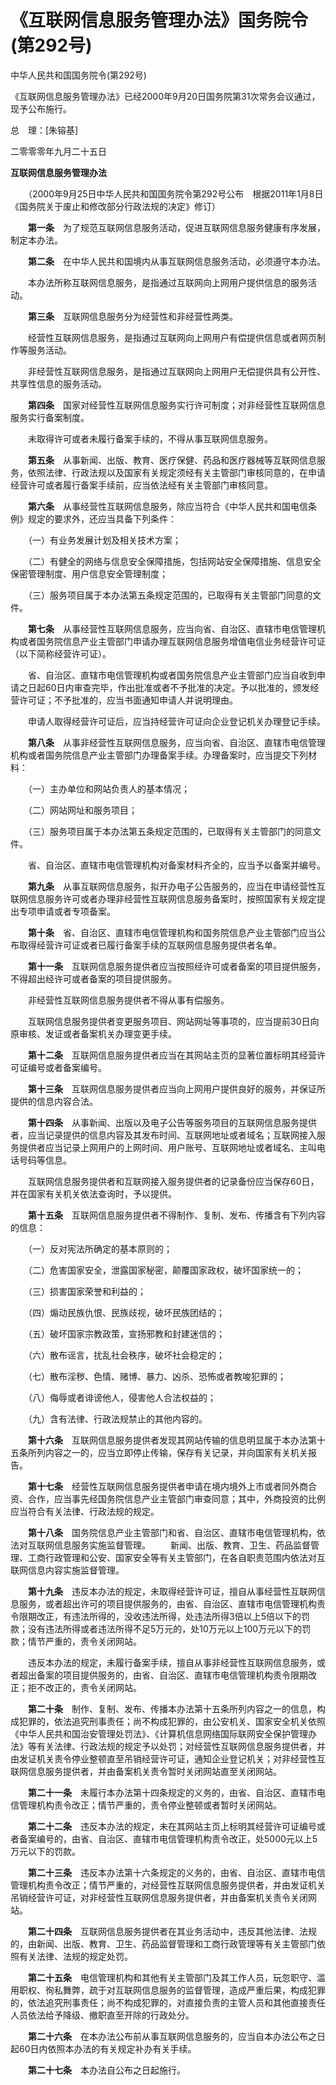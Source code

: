 

# 《互联网信息服务管理办法》国务院令(第292号)

中华人民共和国国务院令(第292号)

《互联网信息服务管理办法》已经2000年9月20日国务院第31次常务会议通过，现予公布施行。

总　理：[朱镕基]

二零零零年九月二十五日



**互联网信息服务管理办法**

　　（2000年9月25日中华人民共和国国务院令第292号公布　根据2011年1月8日《国务院关于废止和修改部分行政法规的决定》修订）

　　**第一条**　为了规范互联网信息服务活动，促进互联网信息服务健康有序发展，制定本办法。

　　**第二条**　在中华人民共和国境内从事互联网信息服务活动，必须遵守本办法。

　　本办法所称互联网信息服务，是指通过互联网向上网用户提供信息的服务活动。

　　**第三条**　互联网信息服务分为经营性和非经营性两类。

　　经营性互联网信息服务，是指通过互联网向上网用户有偿提供信息或者网页制作等服务活动。

　　非经营性互联网信息服务，是指通过互联网向上网用户无偿提供具有公开性、共享性信息的服务活动。

　　**第四条**　国家对经营性互联网信息服务实行许可制度；对非经营性互联网信息服务实行备案制度。

　　未取得许可或者未履行备案手续的，不得从事互联网信息服务。

　　**第五条**　从事新闻、出版、教育、医疗保健、药品和医疗器械等互联网信息服务，依照法律、行政法规以及国家有关规定须经有关主管部门审核同意的，在申请经营许可或者履行备案手续前，应当依法经有关主管部门审核同意。

　　**第六条**　从事经营性互联网信息服务，除应当符合《中华人民共和国电信条例》规定的要求外，还应当具备下列条件：

　　（一）有业务发展计划及相关技术方案；

　　（二）有健全的网络与信息安全保障措施，包括网站安全保障措施、信息安全保密管理制度、用户信息安全管理制度；

　　（三）服务项目属于本办法第五条规定范围的，已取得有关主管部门同意的文件。

　　**第七条**　从事经营性互联网信息服务，应当向省、自治区、直辖市电信管理机构或者国务院信息产业主管部门申请办理互联网信息服务增值电信业务经营许可证（以下简称经营许可证）。

　　省、自治区、直辖市电信管理机构或者国务院信息产业主管部门应当自收到申请之日起60日内审查完毕，作出批准或者不予批准的决定。予以批准的，颁发经营许可证；不予批准的，应当书面通知申请人并说明理由。

　　申请人取得经营许可证后，应当持经营许可证向企业登记机关办理登记手续。

　　**第八条**　从事非经营性互联网信息服务，应当向省、自治区、直辖市电信管理机构或者国务院信息产业主管部门办理备案手续。办理备案时，应当提交下列材料：

　　（一）主办单位和网站负责人的基本情况；

　　（二）网站网址和服务项目；

　　（三）服务项目属于本办法第五条规定范围的，已取得有关主管部门的同意文件。

　　省、自治区、直辖市电信管理机构对备案材料齐全的，应当予以备案并编号。

　　**第九条**　从事互联网信息服务，拟开办电子公告服务的，应当在申请经营性互联网信息服务许可或者办理非经营性互联网信息服务备案时，按照国家有关规定提出专项申请或者专项备案。

　　**第十条**　省、自治区、直辖市电信管理机构和国务院信息产业主管部门应当公布取得经营许可证或者已履行备案手续的互联网信息服务提供者名单。

　　**第十一条**　互联网信息服务提供者应当按照经许可或者备案的项目提供服务，不得超出经许可或者备案的项目提供服务。

　　非经营性互联网信息服务提供者不得从事有偿服务。

　　互联网信息服务提供者变更服务项目、网站网址等事项的，应当提前30日向原审核、发证或者备案机关办理变更手续。

　　**第十二条**　互联网信息服务提供者应当在其网站主页的显著位置标明其经营许可证编号或者备案编号。

　　**第十三条**　互联网信息服务提供者应当向上网用户提供良好的服务，并保证所提供的信息内容合法。

　　**第十四条**　从事新闻、出版以及电子公告等服务项目的互联网信息服务提供者，应当记录提供的信息内容及其发布时间、互联网地址或者域名；互联网接入服务提供者应当记录上网用户的上网时间、用户账号、互联网地址或者域名、主叫电话号码等信息。

　　互联网信息服务提供者和互联网接入服务提供者的记录备份应当保存60日，并在国家有关机关依法查询时，予以提供。

　　**第十五条**　互联网信息服务提供者不得制作、复制、发布、传播含有下列内容的信息：

　　（一）反对宪法所确定的基本原则的；

　　（二）危害国家安全，泄露国家秘密，颠覆国家政权，破坏国家统一的；

　　（三）损害国家荣誉和利益的；

　　（四）煽动民族仇恨、民族歧视，破坏民族团结的；

　　（五）破坏国家宗教政策，宣扬邪教和封建迷信的；

　　（六）散布谣言，扰乱社会秩序，破坏社会稳定的；

　　（七）散布淫秽、色情、赌博、暴力、凶杀、恐怖或者教唆犯罪的；

　　（八）侮辱或者诽谤他人，侵害他人合法权益的；

　　（九）含有法律、行政法规禁止的其他内容的。

　　**第十六条**　互联网信息服务提供者发现其网站传输的信息明显属于本办法第十五条所列内容之一的，应当立即停止传输，保存有关记录，并向国家有关机关报告。

　　**第十七条**　经营性互联网信息服务提供者申请在境内境外上市或者同外商合资、合作，应当事先经国务院信息产业主管部门审查同意；其中，外商投资的比例应当符合有关法律、行政法规的规定。

　　**第十八条**　国务院信息产业主管部门和省、自治区、直辖市电信管理机构，依法对互联网信息服务实施监督管理。
　　新闻、出版、教育、卫生、药品监督管理、工商行政管理和公安、国家安全等有关主管部门，在各自职责范围内依法对互联网信息内容实施监督管理。

　　**第十九条**　违反本办法的规定，未取得经营许可证，擅自从事经营性互联网信息服务，或者超出许可的项目提供服务的，由省、自治区、直辖市电信管理机构责令限期改正，有违法所得的，没收违法所得，处违法所得3倍以上5倍以下的罚款；没有违法所得或者违法所得不足5万元的，处10万元以上100万元以下的罚款；情节严重的，责令关闭网站。

　　违反本办法的规定，未履行备案手续，擅自从事非经营性互联网信息服务，或者超出备案的项目提供服务的，由省、自治区、直辖市电信管理机构责令限期改正；拒不改正的，责令关闭网站。

　　**第二十条**　制作、复制、发布、传播本办法第十五条所列内容之一的信息，构成犯罪的，依法追究刑事责任；尚不构成犯罪的，由公安机关、国家安全机关依照《中华人民共和国治安管理处罚法》、《计算机信息网络国际联网安全保护管理办法》等有关法律、行政法规的规定予以处罚；对经营性互联网信息服务提供者，并由发证机关责令停业整顿直至吊销经营许可证，通知企业登记机关；对非经营性互联网信息服务提供者，并由备案机关责令暂时关闭网站直至关闭网站。

　　**第二十一条**　未履行本办法第十四条规定的义务的，由省、自治区、直辖市电信管理机构责令改正；情节严重的，责令停业整顿或者暂时关闭网站。

　　**第二十二条**　违反本办法的规定，未在其网站主页上标明其经营许可证编号或者备案编号的，由省、自治区、直辖市电信管理机构责令改正，处5000元以上5万元以下的罚款。

　　**第二十三条**　违反本办法第十六条规定的义务的，由省、自治区、直辖市电信管理机构责令改正；情节严重的，对经营性互联网信息服务提供者，并由发证机关吊销经营许可证，对非经营性互联网信息服务提供者，并由备案机关责令关闭网站。

　　**第二十四条**　互联网信息服务提供者在其业务活动中，违反其他法律、法规的，由新闻、出版、教育、卫生、药品监督管理和工商行政管理等有关主管部门依照有关法律、法规的规定处罚。

　　**第二十五条**　电信管理机构和其他有关主管部门及其工作人员，玩忽职守、滥用职权、徇私舞弊，疏于对互联网信息服务的监督管理，造成严重后果，构成犯罪的，依法追究刑事责任；尚不构成犯罪的，对直接负责的主管人员和其他直接责任人员依法给予降级、撤职直至开除的行政处分。

　　**第二十六条**　在本办法公布前从事互联网信息服务的，应当自本办法公布之日起60日内依照本办法的有关规定补办有关手续。

　　**第二十七条**　本办法自公布之日起施行。

